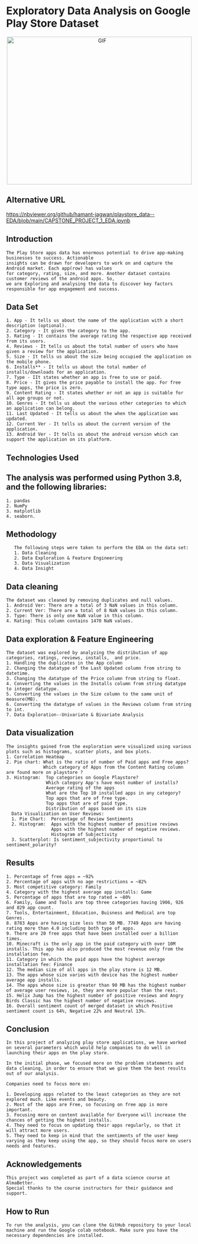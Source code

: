 # Exploratory Data Analysis on Google Play Store Dataset
<p align="center"> 
<img src="https://cdn.dribbble.com/users/2991/screenshots/1676747/media/126501a553d53578f1e056007f16f319.gif"  width="500" height="400" alt="GIF">
</p>


## Alternative URL
https://nbviewer.org/github/hamant-jagwan/playstore_data--EDA/blob/main/CAPSTONE_PROJECT_1_EDA.ipynb

## Introduction
    The Play Store apps data has enormous potential to drive app-making businesses to success. Actionable     
    insights can be drawn for developers to work on and capture the Android market. Each app(row) has values 
    for category, rating, size, and more. Another dataset contains customer reviews of the android apps. So, 
    we are Exploring and analysing the data to discover key factors responsible for app engagement and success.
## Data Set
    1. App - It tells us about the name of the application with a short description (optional).
    2. Category - It gives the category to the app.
    3. Rating - It contains the average rating the respective app received from its users.
    4. Reviews - It tells us about the total number of users who have given a review for the application.
    5. Size - It tells us about the size being occupied the application on the mobile phone.
    6. Installs** - It tells us about the total number of installs/downloads for an application.
    7. Type - IIt states whether an app is free to use or paid.
    8. Price - It gives the price payable to install the app. For free type apps, the price is zero.
    9. Content Rating - It states whether or not an app is suitable for all age groups or not.
    10. Genres - It tells us about the various other categories to which an application can belong.
    11. Last Updated - It tells us about the when the application was updated.
    12. Current Ver - It tells us about the current version of the application.
    13. Android Ver - It tells us about the android version which can support the application on its platform.

## Technologies Used
## The analysis was performed using Python 3.8, and the following libraries: 
    1. pandas 
    2. NumPy 
    3. matplotlib 
    4. seaborn. 

## Methodology
       The following steps were taken to perform the EDA on the data set:
       1. Data Cleaning
       2. Data Exploration & Feature Engineering
       3. Data Visualization
       4. Data Insight
    
## Data cleaning
    The dataset was cleaned by removing duplicates and null values.
    1. Android Ver: There are a total of 3 NaN values in this column.
    2. Current Ver: There are a total of 8 NaN values in this column.
    3. Type: There is only one NaN value in this column.
    4. Rating: This column contains 1470 NaN values.

## Data exploration & Feature Engineering 
    The dataset was explored by analyzing the distribution of app categories, ratings, reviews, installs,  and price.
    1. Handling the duplicates in the App column
    2. Changing the datatype of the Last Updated column from string to datetime.
    3. Changing the datatype of the Price column from string to float.
    4. Converting the values in the Installs column from string datatype to integer datatype.
    5. Converting the values in the Size column to the same unit of measure(MB).
    6. Converting the datatype of values in the Reviews column from string to int.
    7. Data Exploration--Univariate & Bivariate Analysis

## Data visualization
    The insights gained from the exploration were visualized using various plots such as histograms, scatter plots, and box plots.
    1. Correlation Heatmap
    2. Pie chart: What is the ratio of number of Paid apps and Free apps?
                  Which category of Apps from the Content Rating column are found more on playstore ?
    3. Histogram:  Top categories on Google Playstore?
                   Which category App's have most number of installs?
                   Average rating of the apps
                   What are the Top 10 installed apps in any category?
                   Top apps that are of free type.
                   Top apps that are of paid type.
                   Distribution of apps based on its size
      Data Visualization on User Reviews:
      1. Pie Chart:  Percentage of Review Sentiments
      2. Histogram:  Apps with the highest number of positive reviews
                     Apps with the highest number of negative reviews.
                     Histogram of Subjectivity
      3. Scatterplot: Is sentiment_subjectivity proportional to sentiment_polarity?
    
## Results
    1. Percentage of free apps = ~92%
    2. Percentage of apps with no age restrictions = ~82%
    3. Most competitive category: Family
    4. Category with the highest average app installs: Game
    5. Percentage of apps that are top rated = ~80%
    6. Family, Game and Tools are top three categories having 1906, 926 and 829 app count.
    7. Tools, Entertainment, Education, Buisness and Medical are top Genres.
    8. 8783 Apps are having size less than 50 MB. 7749 Apps are having rating more than 4.0 including both type of apps.
    9. There are 20 free apps that have been installed over a billion times.
    10. Minecraft is the only app in the paid category with over 10M installs. This app has also produced the most revenue only from the installation fee.
    11. Category in which the paid apps have the highest average installation fee: Finance
    12. The median size of all apps in the play store is 12 MB.
    13. The apps whose size varies with device has the highest number average app installs.
    14. The apps whose size is greater than 90 MB has the highest number of average user reviews, ie, they are more popular than the rest.
    15. Helix Jump has the highest number of positive reviews and Angry Birds Classic has the highest number of negative reviews.
    16. Overall sentiment count of merged dataset in which Positive sentiment count is 64%, Negative 22% and Neutral 13%.

## Conclusion
    In this project of analyzing play store applications, we have worked on several parameters which would help companies to do well in launching their apps on the play store.
    
    In the initial phase, we focused more on the problem statements and data cleaning, in order to ensure that we give them the best results out of our analysis.
    
    Companies need to focus more on:
    
    1. Developing apps related to the least categories as they are not explored much. Like events and beauty.
    2. Most of the apps are Free, so focusing on free app is more important.
    3. Focusing more on content available for Everyone will increase the chances of getting the highest installs.
    4. They need to focus on updating their apps regularly, so that it will attract more users.
    5. They need to keep in mind that the sentiments of the user keep varying as they keep using the app, so they should focus more on users needs and features.


## Acknowledgements
    This project was completed as part of a data science course at AlmaBetter. 
    Special thanks to the course instructors for their guidance and support.

## How to Run
    To run the analysis, you can clone the GitHub repository to your local machine and run the Google colab notebook. Make sure you have the necessary dependencies are installed.
